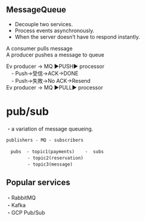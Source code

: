 ## MessageQueue
- Decouple two services.<br>
- Process events asynchronously.<br>
- When the server doesn’t have to respond instantly.

A consumer pulls message<br>
A producer pushes a message to queue

Ev producer → MQ ▶︎PUSH▶︎ processor<br>
　- Push→受信→ACK→DONE<br>
　- Push→失敗→No ACK→Resend<br>
Ev producer → MQ ▶︎PULL▶︎ processor

# pub/sub
・a variation of message queueing.<br>
```
publishers - MQ - subscribers

　pubs  - topic1(payments)    -  subs
　　　   - topic2(reservation)
　　　   - topic3(message) 
```

## Popular services
・RabbitMQ<br>
・Kafka<br>
・GCP Pub/Sub
